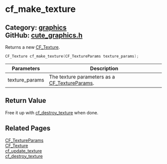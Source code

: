 [//]: # (This file is automatically generated by Cute Framework's docs parser.)
[//]: # (Do not edit this file by hand!)
[//]: # (See: https://github.com/RandyGaul/cute_framework/blob/master/samples/docs_parser.cpp)
[](../header.md ':include')

# cf_make_texture

Category: [graphics](/api_reference?id=graphics)  
GitHub: [cute_graphics.h](https://github.com/RandyGaul/cute_framework/blob/master/include/cute_graphics.h)  
---

Returns a new [CF_Texture](/graphics/cf_texture.md).

```cpp
CF_Texture cf_make_texture(CF_TextureParams texture_params);
```

Parameters | Description
--- | ---
texture_params | The texture parameters as a [CF_TextureParams](/graphics/cf_textureparams.md).

## Return Value

Free it up with [cf_destroy_texture](/graphics/cf_destroy_texture.md) when done.

## Related Pages

[CF_TextureParams](/graphics/cf_textureparams.md)  
[CF_Texture](/graphics/cf_texture.md)  
[cf_update_texture](/graphics/cf_update_texture.md)  
[cf_destroy_texture](/graphics/cf_destroy_texture.md)  
